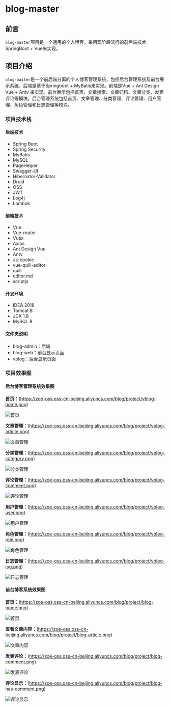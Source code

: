 # blog-master
## 前言

`blog-master`项目是一个通用的个人博客，采用现阶段流行的前后端技术SpringBoot + Vue来实现。

## 项目介绍

`blog-master`是一个前后端分离的个人博客管理系统，包括后台管理系统及前台展示系统。后端是基于Springboot + MyBatis来实现。前端是Vue + Ant Design Vue + Antv 来实现。前台展示包括首页、文章搜索、文章归档、文章分类、发表评论等模块。后台管理系统包括首页、文章管理、分类管理、评论管理、用户管理、角色管理和日志管理等模块。

### 项目技术栈

#### 后端技术

- Spring Boot
- Spring Security
- MyBatis
- MySQL
- PageHelper
- Swagger-UI
- Hibernator-Validator
- Druid
- OSS
- JWT
- Log4j
- Lombok

#### 前端技术

- Vue
- Vue-router
- Vuex
- Axios
- Ant Design Vue
- Antv
- Js-cookie
- vue-quill-editor
- quill
- editor.md
- scriptjs

#### 开发环境

- IDEA 2018
- Tomcat 8
- JDK 1.8
- MySQL 8

#### 文件夹说明
- blog-admin：后端
- blog-web：前台显示页面
- vblog：后台显示页面



### 项目效果图

#### 后台博客管理系统效果图

**首页：**(https://zoe-oss.oss-cn-beijing.aliyuncs.com/blog/project/vblog-home.png)

![首页](https://zoe-oss.oss-cn-beijing.aliyuncs.com/blog/project/vblog-home.png)

**文章管理：**(https://zoe-oss.oss-cn-beijing.aliyuncs.com/blog/project/vblog-article.png)

![文章管理](https://zoe-oss.oss-cn-beijing.aliyuncs.com/blog/project/vblog-article.png)

**分类管理：**(https://zoe-oss.oss-cn-beijing.aliyuncs.com/blog/project/vblog-category.png)

![分类管理](https://zoe-oss.oss-cn-beijing.aliyuncs.com/blog/project/vblog-category.png)

**评论管理：**(https://zoe-oss.oss-cn-beijing.aliyuncs.com/blog/project/vblog-comment.png)

![评论管理](https://zoe-oss.oss-cn-beijing.aliyuncs.com/blog/project/vblog-comment.png)

**用户管理：**(https://zoe-oss.oss-cn-beijing.aliyuncs.com/blog/project/vblog-user.png)

![用户管理](https://zoe-oss.oss-cn-beijing.aliyuncs.com/blog/project/vblog-user.png)

**角色管理：**(https://zoe-oss.oss-cn-beijing.aliyuncs.com/blog/project/vblog-role.png)

![角色管理](https://zoe-oss.oss-cn-beijing.aliyuncs.com/blog/project/vblog-role.png)

**日志管理：**(https://zoe-oss.oss-cn-beijing.aliyuncs.com/blog/project/vblog-log.png)

![日志管理](https://zoe-oss.oss-cn-beijing.aliyuncs.com/blog/project/vblog-log.png)



#### 前台博客系统效果图

**首页：**(https://zoe-oss.oss-cn-beijing.aliyuncs.com/blog/project/blog-home.png)

![首页](https://zoe-oss.oss-cn-beijing.aliyuncs.com/blog/project/blog-home.png)

**查看文章内容：**(https://zoe-oss.oss-cn-beijing.aliyuncs.com/blog/project/blog-article.png)

![文章内容](https://zoe-oss.oss-cn-beijing.aliyuncs.com/blog/project/blog-article.png)

**发表评论：**(https://zoe-oss.oss-cn-beijing.aliyuncs.com/blog/project/blog-comment.png)

![发表评论](https://zoe-oss.oss-cn-beijing.aliyuncs.com/blog/project/blog-comment.png)

**评论显示：**(https://zoe-oss.oss-cn-beijing.aliyuncs.com/blog/project/blog-has-comment.png)

![评论显示](https://zoe-oss.oss-cn-beijing.aliyuncs.com/blog/project/blog-has-comment.png)







